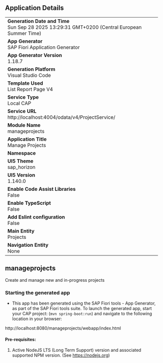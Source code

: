 ## Application Details
|               |
| ------------- |
|**Generation Date and Time**<br>Sun Sep 28 2025 13:29:31 GMT+0200 (Central European Summer Time)|
|**App Generator**<br>SAP Fiori Application Generator|
|**App Generator Version**<br>1.18.7|
|**Generation Platform**<br>Visual Studio Code|
|**Template Used**<br>List Report Page V4|
|**Service Type**<br>Local CAP|
|**Service URL**<br>http://localhost:4004/odata/v4/ProjectService/|
|**Module Name**<br>manageprojects|
|**Application Title**<br>Manage Projects|
|**Namespace**<br>|
|**UI5 Theme**<br>sap_horizon|
|**UI5 Version**<br>1.140.0|
|**Enable Code Assist Libraries**<br>False|
|**Enable TypeScript**<br>False|
|**Add Eslint configuration**<br>False|
|**Main Entity**<br>Projects|
|**Navigation Entity**<br>None|

## manageprojects

Create and manage new and in-progress projects

### Starting the generated app

-   This app has been generated using the SAP Fiori tools - App Generator, as part of the SAP Fiori tools suite.  To launch the generated app, start your CAP project:  (```mvn spring-boot:run```) and navigate to the following location in your browser:

http://localhost:8080/manageprojects/webapp/index.html

#### Pre-requisites:

1. Active NodeJS LTS (Long Term Support) version and associated supported NPM version.  (See https://nodejs.org)


